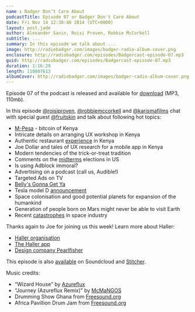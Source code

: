 ```yaml
---
name : Badger Don’t Care About
podcastTitle: Episode 07 or Badger Don't Care About
date: Fri Nov 14 12:30:48 2014 (UTC+0000)
layout: post.jade
author: Alexander Savin, Roisi Proven, Robbie McCorkell
subtitle: ...
summary: In this episode we talk about ...
image: http://radiobadger.com/images/badger-radio-album-cover.png
enclosure: http://radiobadger.com/episodes/Badgercast-episode-07.mp3
guid: http://radiobadger.com/episodes/Badgercast-episode-07.mp3
duration: 1:16:29
length: 110007613
albumCover: http://radiobadger.com/images/badger-radio-album-cover.png
---
```


Episode 07 of the podcast is released and available for [download](http://radiobadger.com/episodes/Badgercast-episode-07.mp3) (MP3, 110mb).

In this episode [@roisiproven](https://twitter.com/roisiproven), [@robbiemccorkell](https://twitter.com/robbiemccorkell) and [@karismafilms](https://twitter.com/karismafilms) chat with special guest [@fruitskin](https://twitter.com/fruitskin) and talk about following hot topics:

* [M-Pesa]( http://en.wikipedia.org/wiki/M-Pesa) - bitcoin of Kenya
* Intricate details on arranging UX workshop in Kenya
* Authentic restaurant [experience](http://content.time.com/time/travel/cityguide/article/0,31489,1974866_1974860_1974832,00.html) in Kenya
* Joe Dollar and tales of UX research for a mobile app in Kenya
* Modern tendencies of the trick-or-treat tradition
* Comments on the [midterms](http://en.wikipedia.org/wiki/United_States_midterm_election) elections in US
* Is using Adblock immoral?
* Advertising on a podcast (call us, Audible!)
* Targeted Ads on TV
* [Belly's Gonna Get Ya](https://www.youtube.com/watch?v=wHlvKQwZFSI)
* Tesla model D [announcement](https://twitter.com/elonmusk/status/517486950589014016)
* Space colonisation and good potential planets for expansion of the humankind
* Generation of people born on Mars might never be able to visit Earth
* Recent [catastrophes](http://www.telegraph.co.uk/news/picturegalleries/worldnews/11203838/Virgin-Galactic-crash-in-pictures-SpaceShipTwo-wreckage-scattered-across-desert.html) in space industry

Thanks again to Joe for joining us this week! Learn more about Haller:
* [Haller organisation](http://haller.org.uk/)
* [The Haller app](http://www.hallerfarmers.org)
* [Design company Pearlfisher](http://www.pearlfisher.com/)

This episode is also [available](https://soundcloud.com/karismafilms/radio-badger-podcast-episode-07) on Soundcloud and [Stitcher](http://www.stitcher.com/s?fid=54313&refid=stpr).

Music credits:
* “Wizard House” by [Azureflux](http://freemusicarchive.org/music/Azureflux/Mean_Machine/01_azureflux_-_wizard_house)
* “Journey (Azureflux Remix)” by [McMaNGOS](http://freemusicarchive.org/music/McMaNGOS/Piko_Piko_Stereo/09_mcmangos_-_journey__azureflux_remix)
* Drumming Show Ghana from [Freesound.org](https://www.freesound.org/people/shaggyjon/sounds/169082/)
* Africa Pavillion Drum Jam from [Freesound.org](https://www.freesound.org/people/RTB45/sounds/160489/)

